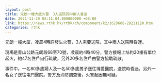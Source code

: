 ```yaml
---
layout: post
title: 元朗一幢大廈火警　3人送院其中兩人昏迷
date: 2021-11-20 08:11:04.000000000 +08:00
link: https://news.rthk.hk/rthk/ch/component/k2/1620686-20211120.htm
categories: rthk
---
```


元朗一幢大廈，凌晨4時許發生火警，3人需要送院，其中兩人送院時昏迷。

現場是青山公路元朗段68至70號，凌晨約4時40分，警方接報上址約20樓有單位起火，約47名住戶自行疏散，另外20多名住戶由警方協助疏散。

事件中，一名80多歲婦人及一名50多歲男子送往博愛醫院，送院時昏迷，另外一名女子送往屯門醫院。警方及消防調查後，火警起因無可疑。
